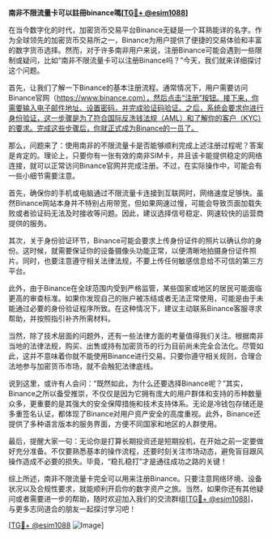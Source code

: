 **南非不限流量卡可以註冊binance嗎[[TG💪+ @esim1088](https://t.me/s/esim1088)]**

在当今数字化的时代，加密货币交易平台Binance无疑是一个耳熟能详的名字。作为全球领先的加密货币交易所之一，Binance为用户提供了便捷的交易体验和丰富的数字货币选择。然而，对于许多南非用户来说，注册Binance可能会遇到一些限制或疑问，比如“南非不限流量卡可以注册Binance吗？”今天，我们就来详细探讨这个问题。

首先，让我们了解一下Binance的基本注册流程。通常情况下，用户需要访问Binance官网（https://www.binance.com），然后点击“注册”按钮。接下来，你需要输入电子邮件地址、设置密码，并完成验证码验证。之后，系统会要求你进行身份验证，这一步骤是为了符合国际反洗钱法规（AML）和了解你的客户（KYC）的要求。完成这些步骤后，你就正式成为Binance的一员了。

那么，问题来了：使用南非的不限流量卡是否能够顺利完成上述注册过程呢？答案是肯定的。理论上，只要你有一张有效的南非SIM卡，并且该卡能提供稳定的网络连接，就可以正常访问Binance官网并完成注册。不过，在实际操作中，可能会有一些小细节需要注意。

首先，确保你的手机或电脑通过不限流量卡连接到互联网时，网络速度足够快。虽然Binance网站本身并不特别占用带宽，但如果网速过慢，可能会导致页面加载失败或者验证码无法及时接收等问题。因此，建议选择信号稳定、网速较快的运营商提供的服务。

其次，关于身份验证环节，Binance可能会要求上传身份证件的照片以确认你的身份。这时候，就需要保证你的设备摄像头功能正常，以便清晰地拍摄身份证件照片。同时，也要注意遵守相关法律法规，不要上传任何敏感信息给不可信的第三方平台。

此外，由于Binance在全球范围内受到严格监管，某些国家或地区的居民可能面临更高的审查标准。如果你发现自己的账户被冻结或者无法正常使用，可能是由于未能通过必要的身份验证程序所致。在这种情况下，建议主动联系Binance客服寻求帮助，并按照指引补齐所需材料。

当然，除了技术层面的问题外，还有一些法律方面的考量值得我们关注。根据南非当地的法律法规，购买、出售或持有加密货币的行为目前尚未完全合法化。尽管如此，这并不意味着你就不能使用Binance进行交易。只要你遵守相关规则，合理合法地参与加密货币市场，就不会触犯法律底线。

说到这里，或许有人会问：“既然如此，为什么还要选择Binance呢？”其实，Binance之所以备受推崇，不仅仅是因为它拥有庞大的用户群体和支持的币种数量众多，更重要的是其强大的安全保障措施和技术支持体系。无论是冷钱包存储还是多重签名认证，都体现了Binance对用户资产安全的高度重视。此外，Binance还提供了多种语言版本的服务界面，方便不同国家和地区的人群使用。

最后，提醒大家一句：无论你是打算长期投资还是短期投机，在开始之前一定要做好充分准备。不仅要熟悉基本的操作流程，还要时刻关注市场动态，避免盲目跟风操作造成不必要的损失。毕竟，“稳扎稳打”才是通往成功之路的关键！

综上所述，南非不限流量卡完全可以用来注册Binance。只要注意网络环境、设备状况以及合规性要求，就能顺利开启你的数字资产之旅。当然，如果你还有其他疑问或者需要进一步的帮助，随时欢迎加入我们的交流群组[[TG💪+ @esim1088](https://t.me/s/esim1088)]，与更多志同道合的朋友一起探讨学习吧！

[[TG💪+ @esim1088](https://t.me/s/esim1088) ![Image](https://i.postimg.cc/4NQfJmqS/Snipaste-2025-05-13-00-14-12.png)]